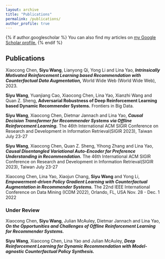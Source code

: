```yaml
---
layout: archive
title: "Publications"
permalink: /publications/
author_profile: true
---
```


{% if author.googlescholar %}
  You can also find my articles on <u><a href="{{author.googlescholar}}">my Google Scholar profile</a>.</u>
{% endif %}
<h2>Publications</h2>
Xiaocong Chen, <b>Siyu Wang</b>, Lianyong Qi, Yong Li and Lina Yao, <i><b>Intrinsically Motivated Reinforcement Learning based Recommendation with Counterfactual Data Augmentation,</i></b> World Wide Web (World Wide Web), 2023.

<b>Siyu Wang</b>, Yuanjiang Cao, Xiaocong Chen, Lina Yao, Xianzhi Wang and Quan Z. Sheng, </i><b>Adversarial Robustness of Deep Reinforcement Learning based Dynamic Recommender Systems.</i></b> Frontiers in Big Data.

<b>Siyu Wang</b>, Xiaocong Chen, Dietmar Jannach and Lina Yao, <i><b>Causal Decision Transformer for Recommender Systems via Offline Reinforcement Learning.</i></b> The 46th International ACM SIGIR Conference on Research and Development in Information Retrieval(SIGIR 2023), Taiwan July 23-27

<b>Siyu Wang</b>, Xiaocong Chen, Quan Z. Sheng, Yihong Zhang and Lina Yao, <i><b>Causal Disentangled Variational Auto-Encoder for Preference Understanding in Recommendation.</i></b> The 46th International ACM SIGIR Conference on Research and Development in Information Retrieval(SIGIR 2023), Taiwan July 23-27

Xiaocong Chen, Lina Yao, Xiaojun Chang, <b>Siyu Wang</b> and Yong Li, <i><b>Empowerment-driven Policy Gradient Learning with Counterfactual Augmentation in Recommender Systems.</i></b> The 22nd IEEE International Conference on Data Mining (ICDM 2022), Orlando, FL, USA Nov. 28 - Dec. 1 2022

<h3>Under Review</h3>

Xiaocong Chen, <b>Siyu Wang</b>, Julian McAuley, Dietmar Jannach and Lina Yao, <i><b>On the Opportunities and Challenges of Offline Reinforcement Learning for Recommender Systems.</i></b>

<b>Siyu Wang</b>, Xiaocong Chen, Lina Yao and Julian McAuley, <i><b>Deep Reinforcement Learning for Dynamic Recommendation with Model-agnostic Counterfactual Policy Synthesis.</i></b>
